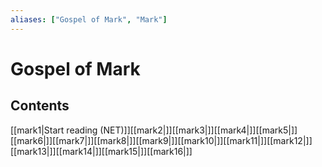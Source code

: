 ```yaml
---
aliases: ["Gospel of Mark", "Mark"]
---
```

# Gospel of Mark
## Contents
[[mark1|Start reading (NET)]][[mark2|]][[mark3|]][[mark4|]][[mark5|]][[mark6|]][[mark7|]][[mark8|]][[mark9|]][[mark10|]][[mark11|]][[mark12|]][[mark13|]][[mark14|]][[mark15|]][[mark16|]]